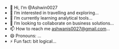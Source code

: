- 👋 Hi, I’m @Ashwin0027
- 👀 I’m interested in travelling and exploring...
- 🌱 I’m currently learning analytical tools...
- 💞️ I’m looking to collaborate on business solutions...
- 📫 How to reach me ashwanis0027@gmail.com...
- 😄 Pronouns: ...
- ⚡ Fun fact: bit logical...

<!---
Ashwin0027/Ashwin0027 is a ✨ special ✨ repository because its `README.md` (this file) appears on your GitHub profile.
You can click the Preview link to take a look at your changes.
--->
